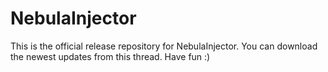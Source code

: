 # NebulaInjector
This is the official release repository for NebulaInjector. You can download the newest updates from this thread. Have fun :)
